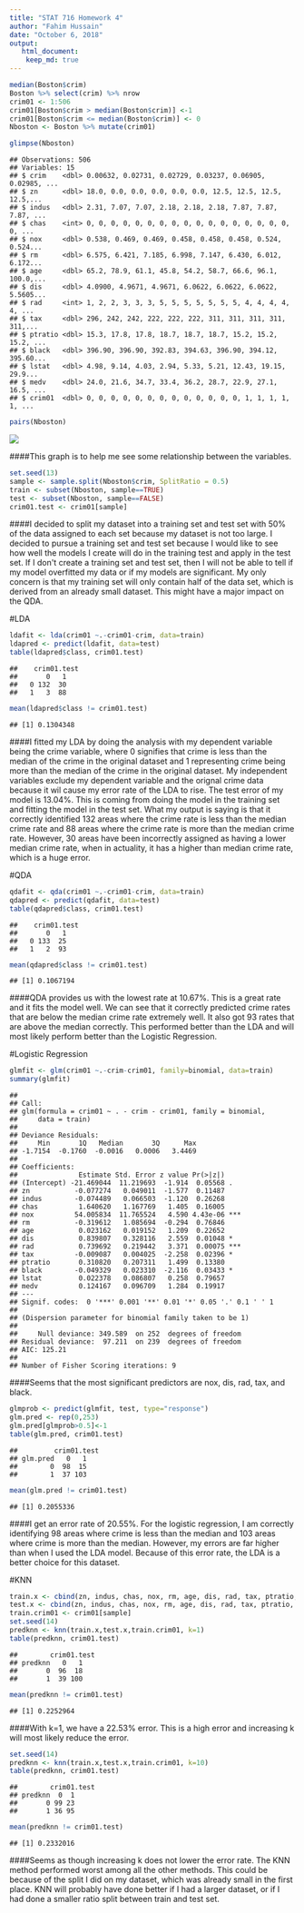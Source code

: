 ```yaml
---
title: "STAT 716 Homework 4"
author: "Fahim Hussain"
date: "October 6, 2018"
output:
   html_document:
    keep_md: true
---
```




```r
median(Boston$crim)
Boston %>% select(crim) %>% nrow
crim01 <- 1:506
crim01[Boston$crim > median(Boston$crim)] <-1
crim01[Boston$crim <= median(Boston$crim)] <- 0
Nboston <- Boston %>% mutate(crim01)
```


```r
glimpse(Nboston)
```

```
## Observations: 506
## Variables: 15
## $ crim    <dbl> 0.00632, 0.02731, 0.02729, 0.03237, 0.06905, 0.02985, ...
## $ zn      <dbl> 18.0, 0.0, 0.0, 0.0, 0.0, 0.0, 12.5, 12.5, 12.5, 12.5,...
## $ indus   <dbl> 2.31, 7.07, 7.07, 2.18, 2.18, 2.18, 7.87, 7.87, 7.87, ...
## $ chas    <int> 0, 0, 0, 0, 0, 0, 0, 0, 0, 0, 0, 0, 0, 0, 0, 0, 0, 0, ...
## $ nox     <dbl> 0.538, 0.469, 0.469, 0.458, 0.458, 0.458, 0.524, 0.524...
## $ rm      <dbl> 6.575, 6.421, 7.185, 6.998, 7.147, 6.430, 6.012, 6.172...
## $ age     <dbl> 65.2, 78.9, 61.1, 45.8, 54.2, 58.7, 66.6, 96.1, 100.0,...
## $ dis     <dbl> 4.0900, 4.9671, 4.9671, 6.0622, 6.0622, 6.0622, 5.5605...
## $ rad     <int> 1, 2, 2, 3, 3, 3, 5, 5, 5, 5, 5, 5, 5, 4, 4, 4, 4, 4, ...
## $ tax     <dbl> 296, 242, 242, 222, 222, 222, 311, 311, 311, 311, 311,...
## $ ptratio <dbl> 15.3, 17.8, 17.8, 18.7, 18.7, 18.7, 15.2, 15.2, 15.2, ...
## $ black   <dbl> 396.90, 396.90, 392.83, 394.63, 396.90, 394.12, 395.60...
## $ lstat   <dbl> 4.98, 9.14, 4.03, 2.94, 5.33, 5.21, 12.43, 19.15, 29.9...
## $ medv    <dbl> 24.0, 21.6, 34.7, 33.4, 36.2, 28.7, 22.9, 27.1, 16.5, ...
## $ crim01  <dbl> 0, 0, 0, 0, 0, 0, 0, 0, 0, 0, 0, 0, 0, 1, 1, 1, 1, 1, ...
```


```r
pairs(Nboston)
```

![](716Homework4_files/figure-html/unnamed-chunk-4-1.png)<!-- -->

####This graph is to help me see some relationship between the variables.


```r
set.seed(13)
sample <- sample.split(Nboston$crim, SplitRatio = 0.5)
train <- subset(Nboston, sample==TRUE)
test <- subset(Nboston, sample==FALSE)
crim01.test <- crim01[sample]
```

####I decided to split my dataset into a training set and test set with 50% of the data assigned to each set because my dataset is not too large. I decided to pursue a training set and test set because I would like to see how well the models I create will do in the training test and apply in the test set. If I don't create a training set and test set, then I will not be able to tell if my model overfitted my data or if my models are significant. My only concern is that my training set will only contain half of the data set, which is derived from an already small dataset. This might have a major impact on the QDA.

#LDA


```r
ldafit <- lda(crim01 ~.-crim01-crim, data=train)
ldapred <- predict(ldafit, data=test)
table(ldapred$class, crim01.test)
```

```
##    crim01.test
##       0   1
##   0 132  30
##   1   3  88
```

```r
mean(ldapred$class != crim01.test)
```

```
## [1] 0.1304348
```

####I fitted my LDA by doing the analysis with my dependent variable being the crime variable, where 0 signifies that crime is less than the median of the crime in the original dataset and 1 representing crime being more than the median of the crime in the original dataset. My independent variables exclude my dependent variable and the orignal crime data because it wil cause my error rate of the LDA to rise. The test error of my model is 13.04%. This is coming from doing the model in the training set and fitting the model in the test set. What my output is saying is that it correctly identified 132 areas where the crime rate is less than the median crime rate and 88 areas where the crime rate is more than the median crime rate. However, 30 areas have been incorrectly assigned as having a lower median crime rate, when in actuality, it has a higher than median crime rate,  which is a huge error.


#QDA

```r
qdafit <- qda(crim01 ~.-crim01-crim, data=train)
qdapred <- predict(qdafit, data=test)
table(qdapred$class, crim01.test)
```

```
##    crim01.test
##       0   1
##   0 133  25
##   1   2  93
```

```r
mean(qdapred$class != crim01.test)
```

```
## [1] 0.1067194
```

####QDA provides us with the lowest rate at 10.67%. This is a great rate and it fits the model well. We can see that it correctly predicted crime rates that are below the median crime rate extremely well. It also got 93 rates that are above the median correctly. This performed better than the LDA and will most likely perform better than the Logistic Regression.

#Logistic Regression


```r
glmfit <- glm(crim01 ~.-crim-crim01, family=binomial, data=train)
summary(glmfit)
```

```
## 
## Call:
## glm(formula = crim01 ~ . - crim - crim01, family = binomial, 
##     data = train)
## 
## Deviance Residuals: 
##     Min       1Q   Median       3Q      Max  
## -1.7154  -0.1760  -0.0016   0.0006   3.4469  
## 
## Coefficients:
##               Estimate Std. Error z value Pr(>|z|)    
## (Intercept) -21.469044  11.219693  -1.914  0.05568 .  
## zn           -0.077274   0.049011  -1.577  0.11487    
## indus        -0.074489   0.066503  -1.120  0.26268    
## chas          1.640620   1.167769   1.405  0.16005    
## nox          54.005834  11.765524   4.590 4.43e-06 ***
## rm           -0.319612   1.085694  -0.294  0.76846    
## age           0.023162   0.019152   1.209  0.22652    
## dis           0.839807   0.328116   2.559  0.01048 *  
## rad           0.739692   0.219442   3.371  0.00075 ***
## tax          -0.009087   0.004025  -2.258  0.02396 *  
## ptratio       0.310820   0.207311   1.499  0.13380    
## black        -0.049329   0.023310  -2.116  0.03433 *  
## lstat         0.022378   0.086807   0.258  0.79657    
## medv          0.124167   0.096709   1.284  0.19917    
## ---
## Signif. codes:  0 '***' 0.001 '**' 0.01 '*' 0.05 '.' 0.1 ' ' 1
## 
## (Dispersion parameter for binomial family taken to be 1)
## 
##     Null deviance: 349.589  on 252  degrees of freedom
## Residual deviance:  97.211  on 239  degrees of freedom
## AIC: 125.21
## 
## Number of Fisher Scoring iterations: 9
```

####Seems that the most significant predictors are nox, dis, rad, tax, and black.


```r
glmprob <- predict(glmfit, test, type="response")
glm.pred <- rep(0,253)
glm.pred[glmprob>0.5]<-1
table(glm.pred, crim01.test)
```

```
##         crim01.test
## glm.pred   0   1
##        0  98  15
##        1  37 103
```

```r
mean(glm.pred != crim01.test)
```

```
## [1] 0.2055336
```

####I get an error rate of 20.55%. For the logistic regression, I am correctly identifying 98 areas where crime is less than the median and 103 areas where crime is more than the median. However, my errors are far higher than when I used the LDA model. Because of this error rate, the LDA is a better choice for this dataset. 

#KNN


```r
train.x <- cbind(zn, indus, chas, nox, rm, age, dis, rad, tax, ptratio, black, lstat, medv)[sample, ]
test.x <- cbind(zn, indus, chas, nox, rm, age, dis, rad, tax, ptratio, black, lstat, medv)[!sample, ]
train.crim01 <- crim01[sample]
set.seed(14)
predknn <- knn(train.x,test.x,train.crim01, k=1)
table(predknn, crim01.test)
```

```
##        crim01.test
## predknn   0   1
##       0  96  18
##       1  39 100
```

```r
mean(predknn != crim01.test)
```

```
## [1] 0.2252964
```

####With k=1, we have a 22.53% error. This is a high error and increasing k will most likely reduce the error.


```r
set.seed(14)
predknn <- knn(train.x,test.x,train.crim01, k=10)
table(predknn, crim01.test)
```

```
##        crim01.test
## predknn  0  1
##       0 99 23
##       1 36 95
```

```r
mean(predknn != crim01.test)
```

```
## [1] 0.2332016
```

####Seems as though increasing k does not lower the error rate. The KNN method performed worst among all the other methods. This could be because of the split I did on my dataset, which was already small in the first place. KNN will probably have done better if I had a larger dataset, or if I had done a smaller ratio split between train and test set.
